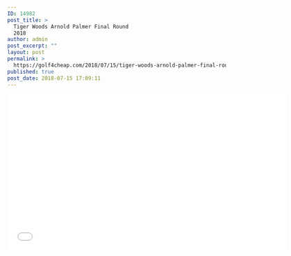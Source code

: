 ```yaml
---
ID: 14982
post_title: >
  Tiger Woods Arnold Palmer Final Round
  2018
author: admin
post_excerpt: ""
layout: post
permalink: >
  https://golf4cheap.com/2018/07/15/tiger-woods-arnold-palmer-final-round-2018/
published: true
post_date: 2018-07-15 17:09:11
---
```

<iframe width="640" height="360" src="//www.youtube.com/embed/6JnPmj0JM1E" frameborder="0" allow="autoplay; encrypted-media" allowfullscreen></iframe>